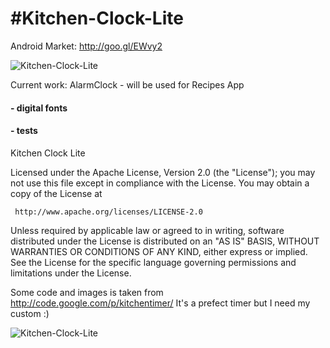 #Kitchen-Clock-Lite
==================

Android Market: http://goo.gl/EWvy2

![Kitchen-Clock-Lite](https://lh5.ggpht.com/ZtiLM1nWVGQrfXFeKIrGCR9-JlmNIRUmj4sUiG9whFa2hZfjzC7GU1Vl8Hs7LlGpcCE=h230 "Kitchen-Clock-Lite")  


Current work: AlarmClock - will be used for Recipes App
####    - digital fonts
####    - tests
     
      


Kitchen Clock Lite



Licensed under the Apache License, Version 2.0 (the "License");
you may not use this file except in compliance with the License.
You may obtain a copy of the License at

     http://www.apache.org/licenses/LICENSE-2.0
  
Unless required by applicable law or agreed to in writing, software
distributed under the License is distributed on an "AS IS" BASIS,
WITHOUT WARRANTIES OR CONDITIONS OF ANY KIND, either express or implied.
See the License for the specific language governing permissions and
limitations under the License.

Some code and images is taken from http://code.google.com/p/kitchentimer/
It's a prefect timer but I need my custom :)

![Kitchen-Clock-Lite](http://chart.apis.google.com/chart?cht=qr&chs=350x350&chld=L&choe=UTF-8&chl=http%3A%2F%2Fgoo.gl%2FEWvy2 "barcode")

